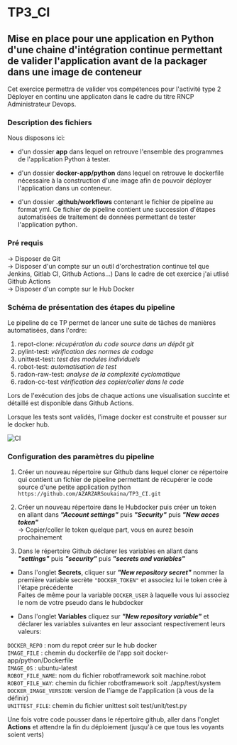 # TP3_CI
## Mise en place pour une application en Python d'une chaine d'intégration continue permettant de valider l'application avant de la packager dans une image de conteneur
Cet exercice permettra de valider vos compétences pour l'activité type 2 Déployer en continu une applicaton dans le cadre du titre RNCP Administrateur Devops.

### Description des fichiers 
Nous disposons ici: 

* d'un dossier **app** dans lequel on retrouve l'ensemble des programmes de l'application Python à tester. 

* d'un dossier **docker-app/python** dans lequel on retrouve le dockerfile nécessaire à la construction d'une image afin de pouvoir déployer l'application dans un conteneur. 

* d'un dossier **.github/workflows** contenant le fichier de pipeline au format yml. Ce fichier de pipeline contient une succession d'étapes automatisées de traitement de données permettant de tester l'application python.

### Pré requis 
-> Disposer de Git  
-> Disposer d'un compte sur un outil d'orchestration continue tel que Jenkins, Gitlab CI, Github Actions...) Dans le cadre de cet exercice j'ai utlisé Github Actions    
-> Disposer d'un compte sur le Hub Docker  

### Schéma de présentation des étapes du pipeline 
Le pipeline de ce TP permet de lancer une suite de tâches de manières automatisées, dans l'ordre:  
1. repot-clone: *récupération du code source dans un dépôt git*
2. pylint-test: *vérification des normes de codage*  
3. unittest-test: *test des modules individuels*  
4. robot-test: *automatisation de test*
5. radon-raw-test: *analyse de la complexité cyclomatique*
6. radon-cc-test *vérification des copier/coller dans le code*

Lors de l'exécution des jobs de chaque actions une visualisation succinte et détaillé est disponible dans Github Actions.  

Lorsque les tests sont validés, l'image docker est construite et pousser sur le docker hub.  

![CI](https://github.com/AZARZARSoukaina/TP3_CI/assets/105217130/6b15bc63-76e5-49a4-8562-f528d3696408)

### Configuration des paramètres du pipeline
1. Créer un nouveau répertoire sur Github dans lequel cloner ce répertoire
qui contient un fichier de pipeline permettant de récupérer le code source
d'une petite application python  
`https://github.com/AZARZARSoukaina/TP3_CI.git`

3. Créer un nouveau répertoire dans le Hubdocker puis créer un token   
en allant dans ***"Account settings"*** puis ***"Security"*** puis ***"New acces token"***   
-> Copier/coller le token quelque part, vous en aurez besoin prochainement   

4. Dans le répertoire Github déclarer les variables en allant dans ***"settings"*** puis ***"security"*** puis ***"secrets and variables"***
   
- Dans l'onglet **Secrets**, cliquer sur ***"New repository secret"*** nommer la première variable secrète `"DOCKER_TOKEN"` et associez lui le token crée à l'étape précédente   
Faites de même pour la variable `DOCKER_USER` à laquelle vous lui associez le nom de votre pseudo dans le hubdocker     

- Dans l'onglet **Variables** cliquez sur ***"New repository variable"*** et déclarer les variables suivantes en leur associant respectivement leurs valeurs:   

`DOCKER_REPO` : nom du repot créer sur le hub docker  
`IMAGE_FILE` : chemin du dockerfile de l'app soit docker-app/python/Dockerfile  
`IMAGE_OS` : ubuntu-latest  
`ROBOT_FILE_NAME`: nom du fichier robotframework soit machine.robot  
`ROBOT_FILE_WAY`: chemin du fichier robotframework soit ./app/test/system  
`DOCKER_IMAGE_VERSION`: version de l'iamge de l'application (à vous de la définir)  
`UNITTEST_FILE`: chemin du fichier unittest soit test/unit/test.py 

Une fois votre code pousser dans le répertoire github, aller dans l'onglet **Actions** et attendre la fin du déploiement (jusqu'à ce que tous les voyants soient verts)


